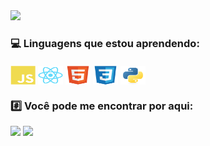  <div>
<img height="250em" src="https://github-readme-stats.vercel.app/api?username=talitape-r&show_icons=true&theme=radical&include_all_commits=true"/>
</div>
</div>  
<h3>
 💻 Linguagens que estou aprendendo:
<div style="display: inline_block"><br>
  <img align="center" alt="talitape-r" height="30" width="40" src="https://raw.githubusercontent.com/devicons/devicon/master/icons/javascript/javascript-plain.svg">

  <img align="center" alt="talitape-r" height="30" width="40" src="https://raw.githubusercontent.com/devicons/devicon/master/icons/react/react-original.svg">
  <img align="center" alt="talitape-r" height="30" width="40" src="https://raw.githubusercontent.com/devicons/devicon/master/icons/html5/html5-original.svg">
  <img align="center" alt="talitape-r" height="30" width="40" src="https://raw.githubusercontent.com/devicons/devicon/master/icons/css3/css3-original.svg">
  <img align="center" alt="talitape-r" height="30" width="40" src="https://raw.githubusercontent.com/devicons/devicon/master/icons/python/python-original.svg">
</div>


 </h3>
 <h3>
 #️⃣ Você pode me encontrar por aqui:
</h3>
  <a href="https://www.instagram.com/talitape_r/" target="_blank"><img src="https://img.shields.io/badge/-Instagram-%23E4405F?style=for-the-badge&logo=instagram&logoColor=white" target="_blank"></a>
  <a href="https://www.linkedin.com/in/rocha-talita/" target="_blank"><img src="https://img.shields.io/badge/-LinkedIn-%230077B5?style=for-the-badge&logo=linkedin&logoColor=white" target="_blank"></a> 
 
